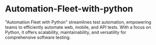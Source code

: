 # Automation-Fleet-with-python
"Automation Fleet with Python" streamlines test automation, empowering teams to efficiently automate web, mobile, and API tests. With a focus on Python, it offers scalability, maintainability, and versatility for comprehensive software testing.
